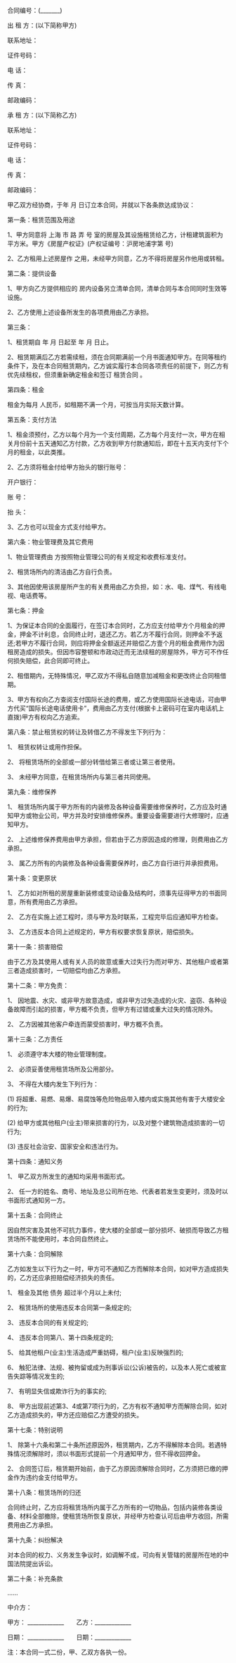
 


合同编号：(_______)


出 租 方：(以下简称甲方)


联系地址：


证件号码：


电 话：


传 真：


邮政编码：


承 租 方：(以下简称乙方)


联系地址：


证件号码：


电 话：


传 真：


邮政编码：


甲乙双方经协商，于年 月 日订立本合同，并就以下各条款达成协议：


第一条：租赁范围及用途


1、甲方同意将
上海
市 路 弄 号 室的房屋及其设施租赁给乙方，计租建筑面积为平方米。甲方《房屋产权证》(产权证编号：沪房地浦字第 号)


2、乙方租用上述房屋作 之用，未经甲方同意，乙方不得将房屋另作他用或转租。


第二条：提供设备


1、甲方向乙方提供相应的 房内设备另立清单合同，清单合同与本合同同时生效等设施。


2、乙方使用上述设备所发生的各项费用由乙方承担。


第三条：


1、租赁期自 年 月 日起至 年 月 日止。


2、租赁期满后乙方若需续租，须在合同期满前一个月书面通知甲方。在同等租约条件下，及在本合同租赁期内，乙方诚实履行本合同各项责任的前提下，则乙方有优先续租权，但须重新确定租金和签订
租赁合同
。


第四条：租金


租金为每月 人民币，如租期不满一个月，可按当月实际天数计算。


第五条：支付方法


1、租金须预付，乙方以每个月为一个支付周期，乙方每个月支付一次，甲方在相关月份前十五天通知乙方付款，乙方收到甲方付款通知后，即在十五天内支付下个月的租金，以此类推。


2、乙方须将租金付给甲方抬头的银行账号：


开户银行：


账 号：


抬 头：


3、乙方也可以现金方式支付给甲方。


第六条：物业管理费及其它费用


1、物业管理费由 方按照物业管理公司的有关规定和收费标准支付。


2、租赁场所内的清洁由乙方自行负责。


3、其他因使用该房屋所产生的有关费用由乙方负担，如：水、电、煤气、有线电视、电话费等。


第七条：押金


1、为保证本合同的全面履行，在签订本合同时，乙方应支付给甲方个月租金的押金，押金不计利息，合同终止时，退还乙方。若乙方不履行合同，则押金不予返还;若甲方不履行合同，则应将押金全额返还并赔偿乙方壹个月的租金费用作为因租房造成的损失。但因市容整顿和市政动迁而无法续租的房屋除外，甲方可不作任何损失赔偿，此合同即可终止。


2、租借期内，无特殊情况，甲乙双方不得私自随意加减租金和更改终止合同租借期。


3、甲方有权向乙方查阅支付国际长途的费用，或乙方使用国际长途电话，可由甲方代买“国际长途电话使用卡”，费用由乙方支付(根据卡上密码可在室内电话机上直拨)甲方有权向乙方追索。


第八条：禁止租赁权的转让及转借乙方不得发生下列行为：


1、 租赁权转让或用作担保。


2、 将租赁场所的全部或一部分转借给第三者或让第三者使用。


3、 未经甲方同意，在租赁场所内与第三者共同使用。


第九条：维修保养


1、 租赁场所内属于甲方所有的内装修及各种设备需要维修保养时，乙方应及时通知甲方或物业公司，甲方并及时安排维修保养。重要设备需要进行大修理时，应通知甲方。


2、 上述维修保养费用由甲方承担，但若由于乙方原因造成的修理，则费用由乙方承担。


3、 属乙方所有的内装修及各种设备需要保养时，由乙方自行进行并承担费用。


第十条：变更原状


1、 乙方如对所租的房屋重新装修或变动设备及结构时，须事先征得甲方的书面同意，所有费用由乙方承担。


2、 乙方在实施上述工程时，须与甲方及时联系，工程完毕后应通知甲方检查。


3、 乙方违反本合同上述规定的，甲方有权要求恢复原状，赔偿损失。


第十一条：损害赔偿


由于乙方及其使用人或有关人员的故意或重大过失行为而对甲方、其他租户或者第三者造成损害时，一切赔偿均由乙方承担。


第十二条：甲方免责：


1、 因地震、水灾、或非甲方故意造成，或非甲方过失造成的火灾、盗窃、各种设备故障而引起的损害，甲方概不负责，但甲方有过错或重大过失的情况除外。


2、 乙方因被其他客户牵连而蒙受损害时，甲方概不负责。


第十三条：乙方责任


1、 必须遵守本大楼的物业管理制度。


2、 必须妥善使用租赁场所及公用部分。


3、 不得在大楼内发生下列行为：


(1) 将超重、易燃、易爆、易腐蚀等危险物品带入楼内或实施其他有害于大楼安全的行为;


(2) 给甲方或其他租户(业主)带来损害的行为，以及对整个建筑物造成损害的一切行为;


(3) 违反社会治安、国家安全和违法行为。


第十四条：通知义务


1、 甲乙双方所发生的通知均采用书面形式。


2、 任一方的姓名、商号、地址及总公司所在地、代表者若发生变更时，须及时以书面形式通知另一方。


第十五条：合同终止


因自然灾害及其他不可抗力事件，使大楼的全部或一部分损坏、破损而导致乙方租赁场所不能使用时，本合同自然终止。


第十六条：合同解除


乙方如发生以下行为之一时，甲方可不通知乙方而解除本合同，如对甲方造成损失的，乙方还应承担赔偿经济损失的责任。


1、 租金及其他
债务
超过半个月以上未付;


2、 租赁场所的使用违反本合同第一条规定的;


3、 违反本合同的有关规定的;


4、 违反本合同第八、第十四条规定的;


5、 给其他租户(业主)生活造成严重妨碍，租户(业主)反映强烈的;


6、 触犯法律、法规、被拘留或成为刑事诉讼(公诉)被告的，以及本人死亡或被宣告失踪等情况发生的;


7、 有明显失信或欺诈行为的事实的;


8、 甲方出现前述第3、4或第7项行为的，乙方有权不通知甲方而解除合同，如对乙方造成损失的，甲方还应赔偿乙方遭受的损失。


第十七条：特别说明


1、 除第十六条和第二十条所述原因外，租赁期内，乙方不得解除本合同。若遇特殊情况须解除时，须以书面形式提前一个月通知甲方，但不得收回押金。


2、 合同签订后，租赁期开始前，由于乙方原因须解除合同时，乙方须把已缴的押金作为违约金支付给甲方。


第十八条：租赁场所的归还


合同终止时，乙方应将租赁场所内属于乙方所有的一切物品，包括内装修各类设备、材料全部撤除，使租赁场所恢复原状，并经甲方检查认可后由甲方收回，所需费用由乙方承担。


第十九条：纠纷解决


对本合同的权力、义务发生争议时，如调解不成，可向有关管辖的房屋所在地的中国法院提出诉讼。


第二十条：补充条款


……


中介方：


甲方： _____________　　乙方：_____________


日期： _____________　　日期：_____________


注：本合同一式二份，甲、乙双方各执一份。
 


 

 
 
 
 
 
  


  
 

  


  


  
 
 
 
 

